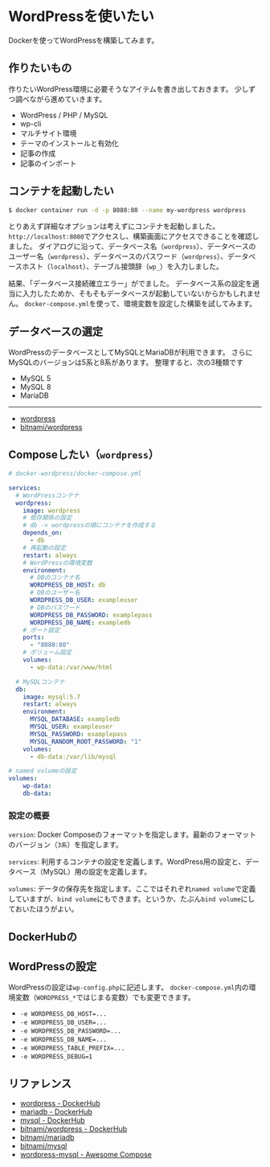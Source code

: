 # WordPressを使いたい

Dockerを使ってWordPressを構築してみます。

## 作りたいもの

作りたいWordPress環境に必要そうなアイテムを書き出しておきます。
少しずつ調べながら進めていきます。

- WordPress / PHP / MySQL
- wp-cli
- マルチサイト環境
- テーマのインストールと有効化
- 記事の作成
- 記事のインポート

## コンテナを起動したい

```bash
$ docker container run -d -p 8080:80 --name my-wordpress wordpress
```

とりあえず詳細なオプションは考えずにコンテナを起動しました。
``http://localhost:8080``でアクセスし、構築画面にアクセスできることを確認しました。
ダイアログに沿って、データベース名（``wordpress``）、データベースのユーザー名（``wordpress``）、データベースのパスワード（``wordpress``）、データベースホスト（``localhost``）、テーブル接頭辞（``wp_``）を入力しました。

結果、「データベース接続確立エラー」がでました。
データベース系の設定を適当に入力したためか、そもそもデータベースが起動していないからかもしれません。
``docker-compose.yml``を使って、環境変数を設定した構築を試してみます。

## データベースの選定

WordPressのデータベースとしてMySQLとMariaDBが利用できます。
さらにMySQLのバージョンは5系と8系があります。
整理すると、次の3種類です

- MySQL 5
- MySQL 8
- MariaDB



---



- [wordpress](https://hub.docker.com/_/wordpress/)
- [bitnami/wordpress](https://hub.docker.com/r/bitnami/wordpress)


## Composeしたい（`wordpress`）

```yaml
# docker-wordpress/docker-compose.yml

services:
  # WordPressコンテナ
  wordpress:
    image: wordpress
    # 依存関係の設定
    # db -> wordpressの順にコンテナを作成する
    depends_on:
      - db
    # 再起動の設定
    restart: always
    # WordPressの環境変数
    environment:
      # DBのコンテナ名
      WORDPRESS_DB_HOST: db
      # DBのユーザー名
      WORDPRESS_DB_USER: exampleuser
      # DBのパスワード
      WORDPRESS_DB_PASSWORD: examplepass
      WORDPRESS_DB_NAME: exampledb
    # ポート設定
    ports:
      - "8080:80"
    # ボリューム設定
    volumes:
      - wp-data:/var/www/html

  # MySQLコンテナ
  db:
    image: mysql:5.7
    restart: always
    environment:
      MYSQL_DATABASE: exampledb
      MYSQL_USER: exampleuser
      MYSQL_PASSWORD: examplepass
      MYSQL_RANDOM_ROOT_PASSWORD: "1"
    volumes:
      - db-data:/var/lib/mysql

# named volumeの設定
volumes:
    wp-data:
    db-data:
```

### 設定の概要

``version``:
    Docker Composeのフォーマットを指定します。最新のフォーマットのバージョン（``3系``）を指定します。

``services``:
    利用するコンテナの設定を定義します。WordPress用の設定と、データベース（MySQL）用の設定を定義します。

``volumes``:
    データの保存先を指定します。ここではそれぞれ``named volume``で定義していますが、``bind volume``にもできます。というか、たぶん``bind volume``にしておいたほうがよい。

## DockerHubの




## WordPressの設定

WordPressの設定は``wp-config.php``に記述します。
``docker-compose.yml``内の環境変数（``WORDPRESS_*``ではじまる変数）でも変更できます。

- ``-e WORDPRESS_DB_HOST=...``
- ``-e WORDPRESS_DB_USER=...``
- ``-e WORDPRESS_DB_PASSWORD=...``
- ``-e WORDPRESS_DB_NAME=...``
- ``-e WORDPRESS_TABLE_PREFIX=...``
- ``-e WORDPRESS_DEBUG=1``

## リファレンス

- [wordpress - DockerHub](https://hub.docker.com/_/wordpress/)
- [mariadb - DockerHub](https://hub.docker.com/_/mariadb)
- [mysql - DockerHub](https://hub.docker.com/_/mysql)
- [bitnami/wordpress - DockerHub](https://hub.docker.com/r/bitnami/wordpress)
- [bitnami/mariadb](https://hub.docker.com/r/bitnami/mariadb)
- [bitnami/mysql](https://hub.docker.com/r/bitnami/mysql)
- [wordpress-mysql - Awesome Compose](https://github.com/docker/awesome-compose/tree/master/wordpress-mysql)
